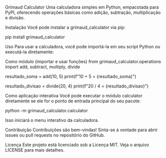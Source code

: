 Grimaud Calculator
Uma calculadora simples em Python, empacotada para PyPI, oferecendo operações básicas como adição, subtração, multiplicação e divisão.

Instalação
Você pode instalar a grimaud_calculator via pip:

pip install grimaud_calculator

Uso
Para usar a calculadora, você pode importá-la em seu script Python ou executá-la diretamente:

Como módulo (importar e usar funções)
from grimaud_calculator.operations import add, subtract, multiply, divide

resultado_soma = add(10, 5)
print(f"10 + 5 = {resultado_soma}")

resultado_divisao = divide(20, 4)
print(f"20 / 4 = {resultado_divisao}")

Como aplicação interativa
Você pode executar o módulo calculator diretamente se ele for o ponto de entrada principal do seu pacote:

python -m grimaud_calculator.calculator

Isso iniciará o menu interativo da calculadora.

Contribuição
Contribuições são bem-vindas! Sinta-se à vontade para abrir issues ou pull requests no repositório do GitHub.

Licença
Este projeto está licenciado sob a Licença MIT. Veja o arquivo LICENSE para mais detalhes.
